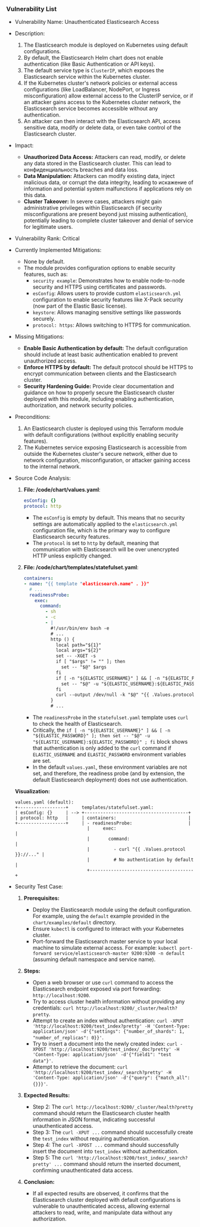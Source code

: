 ### Vulnerability List

* Vulnerability Name: Unauthenticated Elasticsearch Access
* Description:
    1. The Elasticsearch module is deployed on Kubernetes using default configurations.
    2. By default, the Elasticsearch Helm chart does not enable authentication (like Basic Authentication or API keys).
    3. The default service type is `ClusterIP`, which exposes the Elasticsearch service within the Kubernetes cluster.
    4. If the Kubernetes cluster's network policies or external access configurations (like LoadBalancer, NodePort, or Ingress misconfiguration) allow external access to the ClusterIP service, or if an attacker gains access to the Kubernetes cluster network, the Elasticsearch service becomes accessible without any authentication.
    5. An attacker can then interact with the Elasticsearch API, access sensitive data, modify or delete data, or even take control of the Elasticsearch cluster.
* Impact:
    * **Unauthorized Data Access:** Attackers can read, modify, or delete any data stored in the Elasticsearch cluster. This can lead to конфиденциальность breaches and data loss.
    * **Data Manipulation:** Attackers can modify existing data, inject malicious data, or corrupt the data integrity, leading to искажение of information and potential system malfunctions if applications rely on this data.
    * **Cluster Takeover:** In severe cases, attackers might gain administrative privileges within Elasticsearch (if security misconfigurations are present beyond just missing authentication), potentially leading to complete cluster takeover and denial of service for legitimate users.
* Vulnerability Rank: Critical
* Currently Implemented Mitigations:
    * None by default.
    * The module provides configuration options to enable security features, such as:
        * `security example`: Demonstrates how to enable node-to-node security and HTTPS using certificates and passwords.
        * `esConfig`: Allows users to provide custom `elasticsearch.yml` configuration to enable security features like X-Pack security (now part of the Elastic Basic license).
        * `keystore`: Allows managing sensitive settings like passwords securely.
        * `protocol: https`:  Allows switching to HTTPS for communication.
* Missing Mitigations:
    * **Enable Basic Authentication by default:** The default configuration should include at least basic authentication enabled to prevent unauthorized access.
    * **Enforce HTTPS by default:**  The default protocol should be HTTPS to encrypt communication between clients and the Elasticsearch cluster.
    * **Security Hardening Guide:** Provide clear documentation and guidance on how to properly secure the Elasticsearch cluster deployed with this module, including enabling authentication, authorization, and network security policies.
* Preconditions:
    1. An Elasticsearch cluster is deployed using this Terraform module with default configurations (without explicitly enabling security features).
    2. The Kubernetes service exposing Elasticsearch is accessible from outside the Kubernetes cluster's secure network, either due to network configuration, misconfiguration, or attacker gaining access to the internal network.
* Source Code Analysis:
    1. **File: /code/chart/values.yaml**:
        ```yaml
        esConfig: {}
        protocol: http
        ```
        * The `esConfig` is empty by default. This means that no security settings are automatically applied to the `elasticsearch.yml` configuration file, which is the primary way to configure Elasticsearch security features.
        * The `protocol` is set to `http` by default, meaning that communication with Elasticsearch will be over unencrypted HTTP unless explicitly changed.

    2. **File: /code/chart/templates/statefulset.yaml**:
        ```yaml
        containers:
        - name: "{{ template "elasticsearch.name" . }}"
          # ...
          readinessProbe:
            exec:
              command:
                - sh
                - -c
                - |
                  #!/usr/bin/env bash -e
                  # ...
                  http () {
                    local path="${1}"
                    local args="${2}"
                    set -- -XGET -s
                    if [ "$args" != "" ]; then
                      set -- "$@" $args
                    fi
                    if [ -n "${ELASTIC_USERNAME}" ] && [ -n "${ELASTIC_PASSWORD}" ]; then
                      set -- "$@" -u "${ELASTIC_USERNAME}:${ELASTIC_PASSWORD}"
                    fi
                    curl --output /dev/null -k "$@" "{{ .Values.protocol }}://127.0.0.1:{{ .Values.httpPort }}${path}"
                  }
                  # ...
        ```
        * The `readinessProbe` in the `statefulset.yaml` template uses `curl` to check the health of Elasticsearch.
        * Critically, the `if [ -n "${ELASTIC_USERNAME}" ] && [ -n "${ELASTIC_PASSWORD}" ]; then set -- "$@" -u "${ELASTIC_USERNAME}:${ELASTIC_PASSWORD}" ; fi` block shows that authentication is only added to the `curl` command if `ELASTIC_USERNAME` and `ELASTIC_PASSWORD` environment variables are set.
        * In the default `values.yaml`, these environment variables are not set, and therefore, the readiness probe (and by extension, the default Elasticsearch deployment) does not use authentication.

    **Visualization:**

    ```
    values.yaml (default):
    +------------------+     templates/statefulset.yaml:
    | esConfig: {}     | --> +---------------------------------------+
    | protocol: http   |     | containers:                           |
    +------------------+     | - readinessProbe:                     |
                               |     exec:                              |
                               |       command:                         |
                               |         - curl "{{ .Values.protocol }}://..." |
                               |         # No authentication by default |
                               +---------------------------------------+
    ```

* Security Test Case:
    1. **Prerequisites:**
        * Deploy the Elasticsearch module using the default configuration. For example, using the `default` example provided in the `chart/examples/default` directory.
        * Ensure `kubectl` is configured to interact with your Kubernetes cluster.
        * Port-forward the Elasticsearch master service to your local machine to simulate external access. For example: `kubectl port-forward service/elasticsearch-master 9200:9200 -n default` (assuming default namespace and service name).

    2. **Steps:**
        * Open a web browser or use `curl` command to access the Elasticsearch endpoint exposed via port forwarding: `http://localhost:9200`.
        * Try to access cluster health information without providing any credentials: `curl http://localhost:9200/_cluster/health?pretty`.
        * Attempt to create an index without authentication: `curl -XPUT 'http://localhost:9200/test_index?pretty' -H 'Content-Type: application/json' -d'{"settings": {"number_of_shards": 1, "number_of_replicas": 0}}'`.
        * Try to insert a document into the newly created index: `curl -XPOST 'http://localhost:9200/test_index/_doc?pretty' -H 'Content-Type: application/json' -d'{"field1": "test data"}'`.
        * Attempt to retrieve the document: `curl 'http://localhost:9200/test_index/_search?pretty' -H 'Content-Type: application/json' -d'{"query": {"match_all": {}}}'`.

    3. **Expected Results:**
        * Step 2: The `curl http://localhost:9200/_cluster/health?pretty` command should return the Elasticsearch cluster health information in JSON format, indicating successful unauthenticated access.
        * Step 3: The `curl -XPUT ...` command should successfully create the `test_index` without requiring authentication.
        * Step 4: The `curl -XPOST ...` command should successfully insert the document into `test_index` without authentication.
        * Step 5: The `curl 'http://localhost:9200/test_index/_search?pretty' ...` command should return the inserted document, confirming unauthenticated data access.

    4. **Conclusion:**
        * If all expected results are observed, it confirms that the Elasticsearch cluster deployed with default configurations is vulnerable to unauthenticated access, allowing external attackers to read, write, and manipulate data without any authorization.